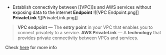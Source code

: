 - Establish connectivity between [[VPC]]s and AWS services without exposing data to the internet
**Endpoint**
![[VPC Endpoint.png]]
**PrivateLink**
![[PrivateLink.png]]

> **VPC endpoint** — The **entry point** in your VPC that enables you to connect privately to a service.
> **AWS PrivateLink** — A **technology** that provides private connectivity between VPCs and services.

Check [here](https://stackoverflow.com/questions/66726225/aws-private-link-vs-vpc-endpoint) for more info
